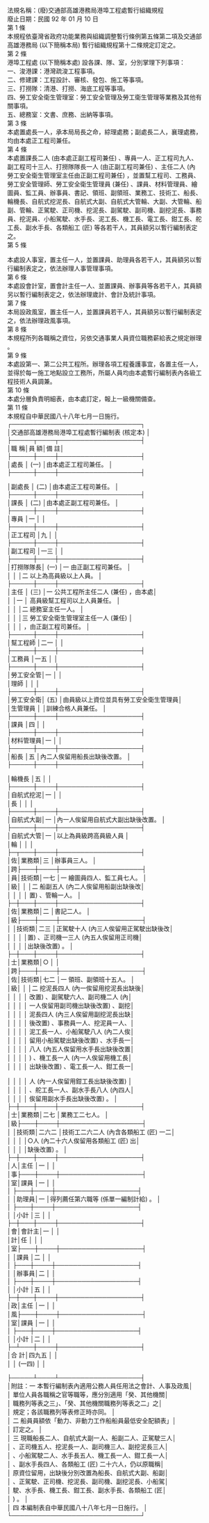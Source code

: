法規名稱：(廢)交通部高雄港務局港埠工程處暫行組織規程  
廢止日期：民國 92 年 01 月 10 日  
第 1 條  
本規程依臺灣省政府功能業務與組織調整暫行條例第五條第二項及交通部  
高雄港務局 (以下簡稱本局) 暫行組織規程第十二條規定訂定之。  
第 2 條  
港埠工程處 (以下簡稱本處) 設各課、隊、室，分別掌理下列事項：  
一、浚港課：港灣疏浚工程事項。  
二、修建課：工程設計、審核、發包、施工等事項。  
三、打撈隊：清港、打撈、海底工程等事項。  
四、勞工安全衛生管理室：勞工安全管理及勞工衛生管理等業務及其他有  
關事項。  
五、總務室：文書、庶務、出納等事項。  
第 3 條  
本處置處長一人，承本局局長之命，綜理處務；副處長二人，襄理處務，  
均由本處正工程司兼任。  
第 4 條  
本處置課長二人 (由本處正副工程司兼任) 、專員一人、正工程司九人、  
副工程司十三人、打撈隊隊長一人 (由正副工程司兼任) 、主任二人 (內  
勞工安全衛生管理室主任由正副工程司兼任) ，並置幫工程司、工務員、  
勞工安全管理師、勞工安全衛生管理員 (兼任) 、課員、材料管理員、繪  
圖員、監工員、辦事員、書記、領班、副領班、業務工、技術工、船長、  
輪機長、自航式挖泥長、自航式大副、自航式大管輪、大副、大管輪、船  
副、管輪、正駕駛、正司機、挖泥長、副駕駛、副司機、副挖泥長、事務  
員、挖泥員、小船駕駛、水手長、泥工長、機工長、電工長、鉗工長、舵  
工長、副水手長、各類船工 (匠) 等各若干人，其員額另以暫行編制表定  
之。  
第 5 條  


本處設人事室，置主任一人，並置課員、助理員各若干人，其員額另以暫  
行編制表定之，依法辦理人事管理事項。  
第 6 條  
本處設會計室，置會計主任一人、並置課員、辦事員等各若干人，其員額  
另以暫行編制表定之，依法辦理歲計、會計及統計事項。  
第 7 條  
本局設政風室，置主任一人，並置課員若干人，其員額另以暫行編制表定  
之，依法辦理政風事項。  
第 8 條  
本規程所列各職稱之資位，另依交通事業人員資位職務薪給表之規定辦理  
。  
第 9 條  
本處設第一、第二公共工程所。辦理各項工程養護事宜，各置主任一人，  
並得於每一施工地點設立工務所，所屬人員均由本處暫行編制表內各級工  
程技術人員調兼。  
第 10 條  
本處分層負責明細表，由本處訂定，報上一級機關備查。  
第 11 條  
本規程自中華民國八十八年七月一日施行。  
┌──────────────────────────────┐  
│交通部高雄港務局港埠工程處暫行編制表 (核定本) │  
├─────┬────┬───────────────────┤  
│職 稱│員 額│備 註│  
├─────┼────┼───────────────────┤  
│處長 │ (一) │由本處正工程司兼任。 │  
├─────┼────┼───────────────────┤  


│副處長 │ (二) │由本處正工程司兼任。 │  
├─────┼────┼───────────────────┤  
│課長 │ (二) │由本處正副工程司兼任。 │  
├─────┼────┼───────────────────┤  
│專員 │一 │ │  
├─────┼────┼───────────────────┤  
│正工程司 │九 │ │  
├─────┼────┼───────────────────┤  
│副工程司 │一三 │ │  
├─────┼────┼───────────────────┤  
│打撈隊隊長│ (一) │一 由正副工程司兼任。 │  
│ │ │二 以上為高員級以上人員。 │  
├─────┼────┼───────────────────┤  
│主任 │ (三) │一 公共工程所主任二人 (兼任) ，由本處│  
│ │一 │ 高員級幫工程司以上人員兼任。 │  
│ │ │二 總務室主任一人。 │  
│ │ │三 勞工安全衛生管理室主任一人 (兼任) │  
│ │ │ ，由正副工程司兼任。 │  
├─────┼────┼───────────────────┤  
│幫工程師 │二一 │ │  
├─────┼────┼───────────────────┤  
│工務員 │一五 │ │  
├─────┼────┼───────────────────┤  
│勞工安全管│一 │ │  
│理師 │ │ │  
├─────┼────┼───────────────────┤  
│勞工安全衛│ (五) │由員級以上資位並具有勞工安全衛生管理員│  
│生管理員 │ │訓練合格人員兼任。 │  
├─────┼────┼───────────────────┤  
│課員 │四 │ │  
├─────┼────┼───────────────────┤  
│材料管理員│一 │ │  
├─────┼────┼───────────────────┤  
│船長 │五 │內二人俟留用船長出缺後改置。 │  
├─────┼────┼───────────────────┤  


│輪機長 │五 │ │  
├─────┼────┼───────────────────┤  
│自航式挖泥│一 │ │  
│長 │ │ │  
├─────┼────┼───────────────────┤  
│自航式大副│一 │內一人俟留用自航式大副出缺後改置。 │  
├─────┼────┼───────────────────┤  
│自航式大管│一 │以上為員級跨高員級人員 │  
│輪 │ │ │  
├─┬───┼────┼───────────────────┤  
│佐│業務類│三 │辦事員三人。 │  
│跨├───┼────┼───────────────────┤  
│員│技術類│一七 │一 繪圖員四人、監工員七人。 │  
│級│ │ │二 船副五人 (內二人俟留用船副出缺後改│  
│ │ │ │ 置) 、管輪一人。 │  
├─┼───┼────┼───────────────────┤  
│佐│業務類│二 │書記二人。 │  
│級├───┼────┼───────────────────┤  
│ │技術類│二三 │正駕駛十人 (內三人俟留用正駕駛出缺後改│  
│ │ │ │置) 、正司機一三人 (內五人俟留用正司機│  
│ │ │ │出缺後改置) 。 │  
├─┼───┼────┼───────────────────┤  
│士│業務類│○ │ │  
│跨├───┼────┼───────────────────┤  
│佐│技術類│七二 │一 領班、副領班十五人。 │  
│級│ │ │二 挖泥長四人 (內一俟留用挖泥長出缺後│  
│ │ │ │ 改置) 、副駕駛六人、副司機二人 (內│  
│ │ │ │ 一人俟留用副司機出缺後改置) 、副挖│  
│ │ │ │ 泥長四人 (內三人俟留用副挖泥長出缺│  
│ │ │ │ 後改置) 、事務員一人、挖泥員一人、│  
│ │ │ │ 泥工長一人、小船駕駛八人 (內二人俟│  
│ │ │ │ 留用小船駕駛出缺後改置) 、水手長一│  
│ │ │ │ 八人 (內五人俟留用水手長出缺後改置│  
│ │ │ │ ) 、機工長一人 (內一人俟留用機工長│  
│ │ │ │ 出缺後改置) 、電工長一人、鉗工長一│  


│ │ │ │ 人 (內一人俟留用鉗工長出缺後改置) │  
│ │ │ │ 、舵工長一人、副水手長八人 (內四人│  
│ │ │ │ 俟留用副水手長出缺後改置) 。 │  
├─┼───┼────┼───────────────────┤  
│士│業務類│二七 │業務工二七人。 │  
│級├───┼────┼───────────────────┤  
│ │技術類│二六二 │技術工二六二人 (內含各類船工 (匠) 一二│  
│ │ │ │○人 (內二十六人俟留用各類船工 (匠) 出│  
│ │ │ │缺後改置) 。 │  
├─┼───┼────┼───────────────────┤  
│人│主任 │一 │ │  
│事├───┼────┼───────────────────┤  
│室│課員 │一 │ │  
│ ├───┼────┼───────────────────┤  
│ │助理員│一 │得列薦任第六職等 (係單一編制計給) 。 │  
│ ├───┼────┼───────────────────┤  
│ │小計 │三 │ │  
├─┼───┼────┼───────────────────┤  
│會│會計主│一 │ │  
│計│任 │ │ │  
│室├───┼────┼───────────────────┤  
│ │課員 │二 │ │  
│ ├───┼────┼───────────────────┤  
│ │辦事員│二 │ │  
│ ├───┼────┼───────────────────┤  
│ │小計 │五 │ │  
├─┼───┼────┼───────────────────┤  
│政│主任 │一 │ │  
│風├───┼────┼───────────────────┤  
│室│課員 │一 │ │  
│ ├───┼────┼───────────────────┤  
│ │小計 │二 │ │  
├─┴───┼────┼───────────────────┤  
│合 計│四九五 │ │  
│ │ (一四) │ │  


├─────┴────┴───────────────────┤  
│附註：一 本暫行編制表內適用公務人員任用法之會計、人事及政風│  
│ 單位人員各職稱之官等職等，應分別適用「癸、其他機關│  
│ 職務列等表之三」、「癸、其他機關職務列等表之二」之│  
│ 規定；各該職務列等表修正時亦同。 │  
│ 二 船員員額依「動力、非動力工作船船員最低安全配額表」│  
│ 訂定之。 │  
│ 三 現職船長二人、自航式大副一人、船副二人、正駕駛三人│  
│ 、正司機五人、挖泥長一人、副司機三人、副挖泥長三人│  
│ 、小船駕駛二人、水手長五人、機工長一人、鉗工長一人│  
│ 、副水手長四人、各類船工 (匠) 二十六人，仍以原職稱│  
│ 原資位留用，出缺後分別改置為船長、自航式大副、船副│  
│ 、正駕駛、正司機、挖泥長、副司機、副挖泥長、小船駕│  
│ 駛、水手長、機工長、鉗工長、副水手長、各類船工 (匠│  
│ ) 。 │  
│ 四 本編制表自中華民國八十八年七月一日施行。 │  
└──────────────────────────────┘  



